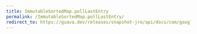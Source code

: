 ```yaml
---
title: ImmutableSortedMap.pollLastEntry
permalink: /ImmutableSortedMap.pollLastEntry/
redirect_to: https://guava.dev/releases/snapshot-jre/api/docs/com/google/common/collect/ImmutableSortedMap.html#pollLastEntry--
---
```

